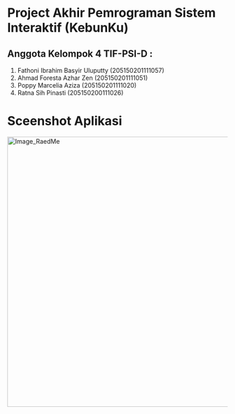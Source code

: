 # Project Akhir Pemrograman Sistem Interaktif (KebunKu)

## Anggota Kelompok 4 TIF-PSI-D : 
1. Fathoni Ibrahim Basyir Uluputty (205150201111057)
2. Ahmad Foresta Azhar Zen (205150201111051)
3. Poppy Marcelia Aziza (205150201111020)
4. Ratna Sih Pinasti (205150200111026)

# Sceenshot Aplikasi

<img width="617" alt="Image_RaedMe" src="https://user-images.githubusercontent.com/121041485/208467880-64fcbef8-189d-46fa-bb87-2d0b0666f6f5.png">
